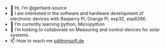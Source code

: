 - 👋 Hi, I’m @gerhard-source
- 👀 I am interested in the software and hardware development of electronic devices with Rasperry Pi, Orange Pi, esp32, esp8266.
- 🌱 I’m currently learning python, Micropython
- 💞️ I’m looking to collaborate on Measuring and control devices for solar systems.
- 📫 How to reach me p@tronsoft.de

<!---
gerhard-source/gerhard-source is a ✨ special ✨ repository because its `README.md` (this file) appears on your GitHub profile.
You can click the Preview link to take a look at your changes.
--->
